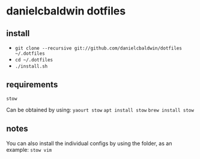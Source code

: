 # danielcbaldwin dotfiles

## install

- `git clone --recursive git://github.com/danielcbaldwin/dotfiles ~/.dotfiles`
- `cd ~/.dotfiles`
- `./install.sh`

## requirements

`stow`

Can be obtained by using:
`yaourt stow`
`apt install stow`
`brew install stow`

## notes

You can also install the individual configs by using the folder, as an example: `stow vim`
